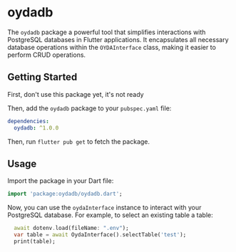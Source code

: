 # oydadb

The `oydadb` package a powerful tool that simplifies interactions with PostgreSQL databases in Flutter applications. It encapsulates all necessary database operations within the `OYDAInterface` class, making it easier to perform CRUD operations.

## Getting Started

First, don't use this package yet, it's not ready

Then, add the `oydadb` package to your `pubspec.yaml` file:

```yaml
dependencies:
  oydadb: ^1.0.0
```

Then, run `flutter pub get` to fetch the package.

## Usage

Import the package in your Dart file:

```dart
import 'package:oydadb/oydadb.dart';
```

Now, you can use the `oydaInterface` instance to interact with your PostgreSQL database. For example, to select an existing table a table:

```dart
  await dotenv.load(fileName: ".env");
  var table = await OydaInterface().selectTable('test');
  print(table);
```
